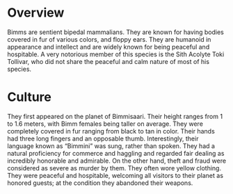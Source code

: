 # Overview

Bimms are sentient bipedal mammalians.
They are known for having bodies covered in fur of various colors, and floppy ears.
They are humanoid in appearance and intellect and are widely known for being peaceful and hospitable.
A very notorious member of this species is the Sith Acolyte Toki Tollivar, who did not share the peaceful and calm nature of most of his species.

# Culture

They first appeared on the planet of Bimmisaari.
Their height ranges from 1 to 1.6 meters, with Bimm females being taller on average.
They were completely covered in fur ranging from black to tan in color.
Their hands had three long fingers and an opposable thumb.
Interestingly, their language known as “Bimmini” was sung, rather than spoken.
They had a natural proficiency for commerce and haggling and regarded fair dealing as incredibly honorable and admirable.
On the other hand, theft and fraud were considered as severe as murder by them.
They often wore yellow clothing.
They were peaceful and hospitable, welcoming all visitors to their planet as honored guests; at the condition they abandoned their weapons.
